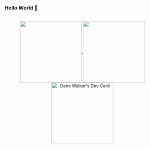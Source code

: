 ### Hello World 👋
<br/>

<!-- 
title_color=70a5fd&text_color=38bdae&icon_color=bf91f3&border_color=e4e2e2&bg_color=00000000&border_radius=20
-->

<center>
<div align="center">
<a href="#">
  <img align="center" height="200rem" src="https://github-readme-stats.vercel.app/api?username=danecwalker&count_private=true&include_all_commits=true&custom_title=My%20Stats%20%F0%9F%9A%80&show_icons=true&title_color=57a6ff&text_color=c8d1d9&icon_color=57a6ff&border_color=30363c&bg_color=0e1117&border_radius=6" />
</a>
<a href="#">
  <img align="center" height="200rem" src="https://github-readme-stats.vercel.app/api/top-langs/?username=danecwalker&hide=swift,css,pug,typescript&langs_count=3&custom_title=My%20Top%203%20%E2%9D%A4%EF%B8%8F&title_color=57a6ff&text_color=c8d1d9&icon_color=57a6ff&border_color=30363c&bg_color=0e1117&border_radius=6" />
</a>
<a href="https://app.daily.dev/danecwalker"><img align="center" height="200rem" width="auto" src="https://api.daily.dev/devcards/ac0d5fccd0e94688a307d4ef8b820bfe.png?r=a7y" width="400" alt="Dane Walker's Dev Card"/></a>
</div>
</center>
